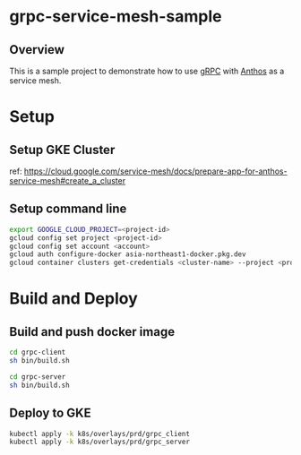 # grpc-service-mesh-sample

## Overview

This is a sample project to demonstrate how to use [gRPC](https://grpc.io/) with [Anthos](https://cloud.google.com/anthos/service-mesh) as a service mesh.


# Setup

## Setup GKE Cluster

ref: https://cloud.google.com/service-mesh/docs/prepare-app-for-anthos-service-mesh#create_a_cluster


## Setup command line
```bash
export GOOGLE_CLOUD_PROJECT=<project-id>
gcloud config set project <project-id>
gcloud config set account <account>
gcloud auth configure-docker asia-northeast1-docker.pkg.dev
gcloud container clusters get-credentials <cluster-name> --project <project-id> --region <region>
```


# Build and Deploy

## Build and push docker image

```bash
cd grpc-client
sh bin/build.sh
```

```bash
cd grpc-server
sh bin/build.sh
```


## Deploy to GKE

```bash
kubectl apply -k k8s/overlays/prd/grpc_client
kubectl apply -k k8s/overlays/prd/grpc_server
```

